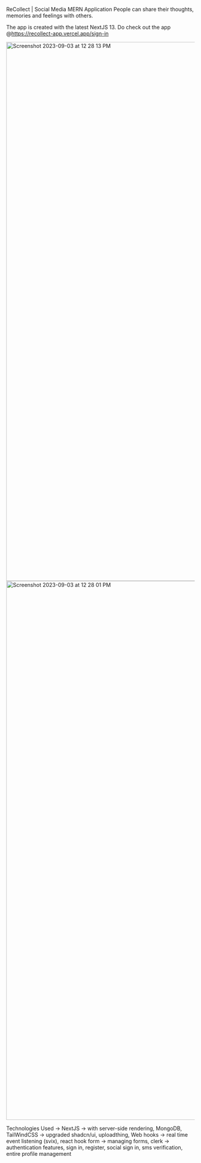 ReCollect | Social Media MERN Application 
People can share their thoughts, memories and feelings with others.

The app is created with the latest NextJS 13.
Do check out the app @https://recollect-app.vercel.app/sign-in

<img width="1440" alt="Screenshot 2023-09-03 at 12 28 13 PM" src="https://github.com/aryashubhanshu/recollect_app/assets/90999253/b8b376e7-be08-43ca-929b-62d877da0944">
<br>
<img width="1440" alt="Screenshot 2023-09-03 at 12 28 01 PM" src="https://github.com/aryashubhanshu/recollect_app/assets/90999253/a0d09ded-56c4-4882-af81-058ec38e445b">


Technologies Used -> 
NextJS -> with server-side rendering,
MongoDB, 
TailWindCSS -> upgraded shadcn/ui,
uploadthing,
Web hooks -> real time event listening (svix),
react hook form -> managing forms,
clerk -> authentication features, sign in, register, social sign in, sms verification, entire profile management
